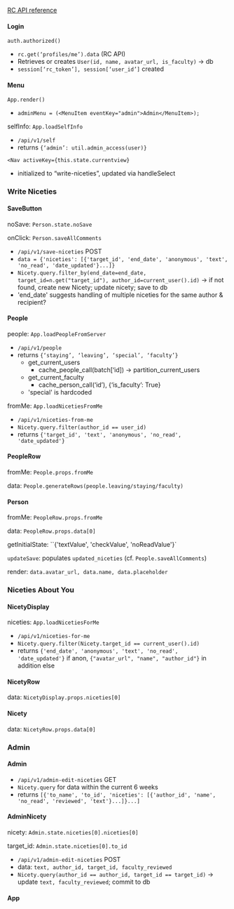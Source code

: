 [RC API reference](https://github.com/recursecenter/wiki/wiki/Recurse-Center-API)

#### Login
`auth.authorized()`
- `rc.get(‘profiles/me’).data` (RC API)
- Retrieves or creates `User(id, name, avatar_url, is_faculty)` -> db
- `session[‘rc_token’], session[‘user_id’]` created

#### Menu
`App.render()`
- `adminMenu = (<MenuItem eventKey="admin">Admin</MenuItem>);`

selfInfo: `App.loadSelfInfo`
- `/api/v1/self`
- returns `{‘admin’: util.admin_access(user)}`

`<Nav activeKey={this.state.currentview}`
- initialized to “write-niceties”, updated via handleSelect

### Write Niceties
#### SaveButton
noSave: `Person.state.noSave`

onClick: `Person.saveAllComments`
- `/api/v1/save-niceties` POST
- `data = {'niceties': [{'target_id', 'end_date', 'anonymous', 'text', 'no_read', 'date_updated'}...]}`
- `Nicety.query.filter_by(end_date=end_date, target_id=n.get("target_id"), author_id=current_user().id)` -> if not found, create new Nicety; update nicety; save to db
- 'end_date' suggests handling of multiple niceties for the same author & recipient?

#### People
people: `App.loadPeopleFromServer`
- `/api/v1/people`
- returns `{‘staying’, ‘leaving’, ‘special’, ‘faculty’}`
    - get_current_users
        - cache_people_call(batch[‘id]) -> partition_current_users
    - get_current_faculty
        - cache_person_call(‘id’), {‘is_faculty’: True}
    - 'special' is hardcoded

fromMe: `App.loadNicetiesFromMe`
- `/api/v1/niceties-from-me`
- `Nicety.query.filter(author_id == user_id)`
- returns `{'target_id', 'text', 'anonymous', 'no_read', 'date_updated'}`


#### PeopleRow
fromMe: `People.props.fromMe`

data: `People.generateRows(people.leaving/staying/faculty)`

#### Person
fromMe: `PeopleRow.props.fromMe`

data: `PeopleRow.props.data[0]`

getInitialState: ``{'textValue', 'checkValue', 'noReadValue'}`

`updateSave`: populates `updated_niceties` (cf. `People.saveAllComments`)

render: `data.avatar_url, data.name, data.placeholder`

### Niceties About You
#### NicetyDisplay
niceties: `App.loadNicetiesForMe`
- `/api/v1/niceties-for-me`
- `Nicety.query.filter(Nicety.target_id == current_user().id)`
- returns `{'end_date', 'anonymous', 'text', 'no_read', 'date_updated'}` if anon, `{"avatar_url", "name", "author_id"}` in addition else

#### NicetyRow
data: `NicetyDisplay.props.niceties[0]`

#### Nicety
data: `NicetyRow.props.data[0]`

### Admin
#### Admin
- `/api/v1/admin-edit-niceties` GET
- `Nicety.query` for data within the current 6 weeks
- returns `[{'to_name', 'to_id', 'niceties': [{'author_id', 'name', 'no_read', 'reviewed', 'text'}...]}...]`

#### AdminNicety
nicety: `Admin.state.niceties[0].niceties[0]`

target_id: `Admin.state.niceties[0].to_id`
- `/api/v1/admin-edit-niceties` POST
- data: `text, author_id, target_id, faculty_reviewed`
- `Nicety.query(author_id == author_id, target_id == target_id)` -> update `text, faculty_reviewed`; commit to db

#### App
